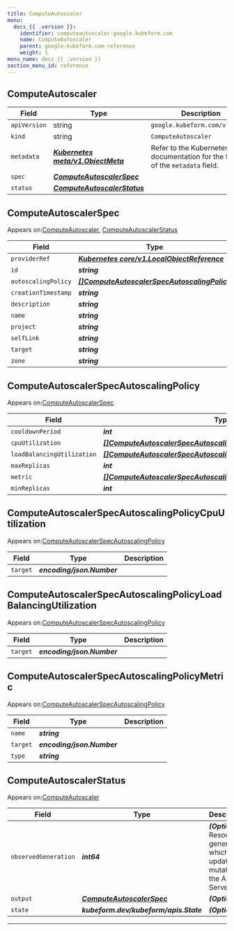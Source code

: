 ```yaml
---
title: ComputeAutoscaler
menu:
  docs_{{ .version }}:
    identifier: computeautoscaler-google.kubeform.com
    name: ComputeAutoscaler
    parent: google.kubeform.com-reference
    weight: 1
menu_name: docs_{{ .version }}
section_menu_id: reference
---
```


## ComputeAutoscaler
| Field | Type | Description |
| ------ | ----- | ----------- |
| `apiVersion` | string | `google.kubeform.com/v1alpha1` |
|    `kind` | string | `ComputeAutoscaler` |
| `metadata` | ***[Kubernetes meta/v1.ObjectMeta](https://kubernetes.io/docs/reference/generated/kubernetes-api/v1.13/#objectmeta-v1-meta)***|Refer to the Kubernetes API documentation for the fields of the `metadata` field.|
| `spec` | ***[ComputeAutoscalerSpec](#computeautoscalerspec)***||
| `status` | ***[ComputeAutoscalerStatus](#computeautoscalerstatus)***||
## ComputeAutoscalerSpec

Appears on:[ComputeAutoscaler](#computeautoscaler), [ComputeAutoscalerStatus](#computeautoscalerstatus)

| Field | Type | Description |
| ------ | ----- | ----------- |
| `providerRef` | ***[Kubernetes core/v1.LocalObjectReference](https://kubernetes.io/docs/reference/generated/kubernetes-api/v1.13/#localobjectreference-v1-core)***||
| `id` | ***string***||
| `autoscalingPolicy` | ***[[]ComputeAutoscalerSpecAutoscalingPolicy](#computeautoscalerspecautoscalingpolicy)***||
| `creationTimestamp` | ***string***| ***(Optional)*** |
| `description` | ***string***| ***(Optional)*** |
| `name` | ***string***||
| `project` | ***string***| ***(Optional)*** |
| `selfLink` | ***string***| ***(Optional)*** |
| `target` | ***string***||
| `zone` | ***string***| ***(Optional)*** |
## ComputeAutoscalerSpecAutoscalingPolicy

Appears on:[ComputeAutoscalerSpec](#computeautoscalerspec)

| Field | Type | Description |
| ------ | ----- | ----------- |
| `cooldownPeriod` | ***int***| ***(Optional)*** |
| `cpuUtilization` | ***[[]ComputeAutoscalerSpecAutoscalingPolicyCpuUtilization](#computeautoscalerspecautoscalingpolicycpuutilization)***| ***(Optional)*** |
| `loadBalancingUtilization` | ***[[]ComputeAutoscalerSpecAutoscalingPolicyLoadBalancingUtilization](#computeautoscalerspecautoscalingpolicyloadbalancingutilization)***| ***(Optional)*** |
| `maxReplicas` | ***int***||
| `metric` | ***[[]ComputeAutoscalerSpecAutoscalingPolicyMetric](#computeautoscalerspecautoscalingpolicymetric)***| ***(Optional)*** |
| `minReplicas` | ***int***||
## ComputeAutoscalerSpecAutoscalingPolicyCpuUtilization

Appears on:[ComputeAutoscalerSpecAutoscalingPolicy](#computeautoscalerspecautoscalingpolicy)

| Field | Type | Description |
| ------ | ----- | ----------- |
| `target` | ***encoding/json.Number***||
## ComputeAutoscalerSpecAutoscalingPolicyLoadBalancingUtilization

Appears on:[ComputeAutoscalerSpecAutoscalingPolicy](#computeautoscalerspecautoscalingpolicy)

| Field | Type | Description |
| ------ | ----- | ----------- |
| `target` | ***encoding/json.Number***||
## ComputeAutoscalerSpecAutoscalingPolicyMetric

Appears on:[ComputeAutoscalerSpecAutoscalingPolicy](#computeautoscalerspecautoscalingpolicy)

| Field | Type | Description |
| ------ | ----- | ----------- |
| `name` | ***string***||
| `target` | ***encoding/json.Number***||
| `type` | ***string***||
## ComputeAutoscalerStatus

Appears on:[ComputeAutoscaler](#computeautoscaler)

| Field | Type | Description |
| ------ | ----- | ----------- |
| `observedGeneration` | ***int64***| ***(Optional)*** Resource generation, which is updated on mutation by the API Server.|
| `output` | ***[ComputeAutoscalerSpec](#computeautoscalerspec)***| ***(Optional)*** |
| `state` | ***kubeform.dev/kubeform/apis.State***| ***(Optional)*** |
---
